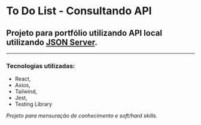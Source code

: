 # To Do List - Consultando API

## Projeto para portfólio utilizando API local utilizando [JSON Server](https://github.com/typicode/json-server).
***
### Tecnologias utilizadas:
- React,
- Axios,
- Tailwind,
- Jest,
- Testing Library
  










_Projeto para mensuração de conhecimento e soft/hard skills._

